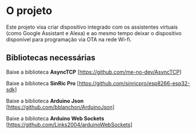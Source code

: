 # O projeto

Este projeto visa criar dispositivo integrado com os assistentes virtuais (como Google Assistant e Alexa) e ao mesmo tempo deixar o dispositivo disponível para programação via OTA na rede Wi-fi.

## Bibliotecas necessárias

Baixe a biblioteca **AsyncTCP** [https://github.com/me-no-dev/AsyncTCP]

Baixe a biblioteca **SinRic Pro** [https://github.com/sinricpro/esp8266-esp32-sdk]

Baixe a biblioteca **Arduino Json** [https://github.com/bblanchon/ArduinoJson]

Baixe a biblioteca **Arduino Web Sockets** [https://github.com/Links2004/arduinoWebSockets]


